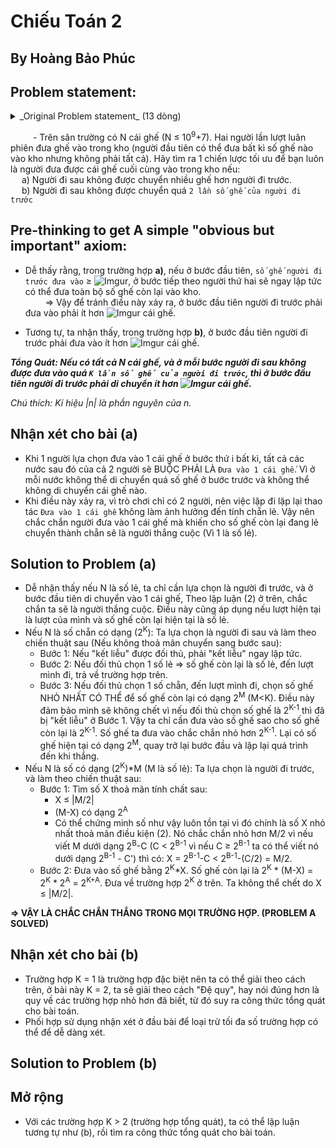 # Chiếu Toán 2

## By Hoàng Bảo Phúc

## Problem statement:
<details>
  <summary>_Original Problem statement_ (13 dòng)</summary>
  &emsp;Lo sợ trước các kỳ thi Con Bò, Con Heo, Minh Mê Mệt mất ngủ triền miên nên đến trễ trong buổi chào cờ đầu tuần.  
  &emsp;Dĩ nhiên cậu chàng bị đội Cờ Đen bắt sống và trói vào cột cờ ngay tại sân trường.  
  &emsp;Trong sân trường là hàng hà sa số (10<sup>9</sup>+7) chiếc ghế xanh bị vứt bỏ lại sau buổi lễ chào cờ.  
  &emsp;Bỗng cô Tú hiện ra và nói với Minh:  
  >&emsp;&emsp;“Này bé, ta và cháu chơi trò này. Người đầu tiên trong hai chúng ta sẽ chuyển một số ghế (không phải tất cả) vào kho ở góc đằng kia, sau đó người kia sẽ chuyển thêm một số ghế vào kho. Ta và cháu sẽ thay phiên nhau chuyển ghế. Quy tắc duy nhất là người đi sau không được chuyển nhiều ghế hơn người đi trước. Người thắng là người chuyển chiếc ghế cuối cùng vào kho. Nếu cháu thắng, ta sẽ xin thầy Lương thầy Lợi cho cháu miễn thi Con Bò, Con Heo. Nếu cháu thua, cháu sẽ phải về nhà bán dầu ăn Neptune. Cháu hay cô sẽ đi trước nào?”  
  
  &emsp;Có vẻ đây là một lần đánh cược quá hời với Minh Mê Mệt. Liệu cậu chàng có thể có một chiến lược tối ưu để được miễn thi cho dù ban đầu có bao nhiêu ghế ở sân trường đi chăng nữa ?  
  &emsp;Vụ đánh cược này quá dễ? Giờ cô Tú thay đổi quy luật: Mỗi lần chuyển, số ghế người sau chuyển không vượt quá hai lần số ghế người trước chuyển.
  <pre>
  </pre>
</details>

&emsp; &emsp; - Trên sân trường có N cái ghế (N &le; 10<sup>9</sup>+7). Hai người lần lượt luân phiên đưa ghế vào trong kho (người đầu tiên có thể đưa bất kì số ghế nào vào kho nhưng không phải tất cả). Hãy tìm ra 1 chiến lược tối ưu để bạn luôn là người đưa được cái ghế cuối cùng vào trong kho nếu:  
&emsp; a) Người đi sau không được chuyển nhiều ghế hơn người đi trước.  
&emsp; b) Người đi sau không được chuyển quá ```2 lần số ghế của người đi trước```  

## Pre-thinking to get A simple "obvious but important" axiom:
* Dễ thấy rằng, trong trường hợp **a)**, nếu ở bước đầu tiên, ```số ghế người đi trước đưa vào``` &ge; ![Imgur](http://i.imgur.com/zjg5xgv.gif), ở bước tiếp theo người thứ hai sẽ ngay lập tức có thể đưa toàn bộ số ghế còn lại vào kho.  
&emsp;&emsp; => Vậy để tránh điều này xảy ra, ở bước đầu tiên người đi trước phải đưa vào phải ít hơn ![Imgur](http://i.imgur.com/zjg5xgv.gif) cái ghế.

* Tương tự, ta nhận thấy, trong trường hợp **b)**, ở bước đầu tiên người đi trước phải đưa vào ít hơn ![Imgur](http://i.imgur.com/6TRYwaO.gif) cái ghế.

**_Tổng Quát: Nếu có tất cả N cái ghế, và ở mỗi bước người đi sau không được đưa vào quá ```K lần số ghế của người đi trước```, thì ở bước đầu tiên người đi trước phải di chuyển ít hơn ![Imgur](http://i.imgur.com/RekT1nu.gif) cái ghế._**

_Chú thích: Kí hiệu |n| là phần nguyên của n._

## Nhận xét cho bài (a)
* Khi 1 người lựa chọn đưa vào 1 cái ghế ở bước thứ i bất kì, tất cả các nước sau đó của cả 2 người sẽ BUỘC PHẢI LÀ ```Đưa vào 1 cái ghế```. Vì ở mỗi nước không thể di chuyển quá số ghế ở bước trước và không thể không di chuyển cái ghế nào.
* Khi điều này xảy ra, vì trò chơi chỉ có 2 người, nên việc lặp đi lặp lại thao tác ```Đưa vào 1 cái ghế``` không làm ảnh hưởng đến tính chẵn lẻ. Vậy nên chắc chắn người đưa vào 1 cái ghế mà khiến cho số ghế còn lại đang lẻ chuyển thành chẵn sẽ là người thắng cuộc (Vì 1 là số lẻ).

## Solution to Problem (a)
* Dễ nhận thấy nếu N là số lẻ, ta chỉ cần lựa chọn là người đi trước, và ở bước đầu tiên di chuyển vào 1 cái ghế, Theo lập luận (2) ở trên, chắc chắn ta sẽ là người thắng cuộc. Điều này cũng áp dụng nếu lượt hiện tại là lượt của mình và số ghế còn lại hiện tại là số lẻ.
* Nếu N là số chẵn có dạng (2<sup>K</sup>): Ta lựa chọn là người đi sau và làm theo chiến thuật sau (Nếu không thoả mãn chuyển sang bước sau):
  * Bước 1: Nếu "kết liễu" được đối thủ, phải "kết liễu" ngay lập tức.
  * Bước 2: Nếu đối thủ chọn 1 số lẻ => số ghế còn lại là số lẻ, đến lượt mình đi, trả về trường hợp trên.
  * Bước 3: Nếu đối thủ chọn 1 số chẵn, đến lượt mình đi, chọn số ghế NHỎ NHẤT CÓ THỂ để số ghế còn lại có dạng 2<sup>M</sup> (M&lt;K). Điều này đảm bảo mình sẽ không chết vì nếu đối thủ chọn số ghế là 2<sup>K-1</sup> thì đã bị "kết liễu" ở Bước 1. Vậy ta chỉ cần đưa vào số ghế sao cho số ghế còn lại là 2<sup>K-1</sup>. Số ghế ta đưa vào chắc chắn nhỏ hơn 2<sup>K-1</sup>. Lại có số ghế hiện tại có dạng 2<sup>M</sup>, quay trở lại bước đầu và lặp lại quá trình đến khi thắng.
* Nếu N là số có dạng (2<sup>K</sup>)*M (M là số lẻ): Ta lựa chọn là người đi trước, và làm theo chiến thuật sau:
  * Bước 1: Tìm số X thoả mãn tính chất sau:
    * X &le; |M/2|
    * (M-X) có dạng 2<sup>A</sup>
    * Có thể chứng minh số như vậy luôn tồn tại vì đó chính là số X nhỏ nhất thoả mãn điều kiện (2). Nó chắc chắn nhỏ hơn M/2 vì nếu viết M dưới dạng 2<sup>B</sup>-C (C < 2<sup>B-1</sup> vì nếu C &ge; 2<sup>B-1</sup> ta có thể viết nó dưới dạng 2<sup>B-1</sup> - C') thì có: X = 2<sup>B-1</sup>-C < 2<sup>B-1</sup>-(C/2) = M/2.
  * Bước 2: Đưa vào số ghế bằng 2<sup>K</sup>*X. Số ghế còn lại là 2<sup>K</sup> * (M-X) = 2<sup>K</sup> * 2<sup>A</sup> = 2<sup>K+A</sup>. Đưa về trường hợp 2<sup>K</sup> ở trên. Ta không thể chết do X &le; |M/2|.

**=> VẬY LÀ CHẮC CHẮN THẮNG TRONG MỌI TRƯỜNG HỢP. (PROBLEM A SOLVED)**

## Nhận xét cho bài (b)
* Trường hợp K = 1 là trường hợp đặc biệt nên ta có thể giải theo cách trên, ở bài này K = 2, ta sẽ giải theo cách "Đệ quy", hay nói đúng hơn là quy về các trường hợp nhỏ hơn đã biết, từ đó suy ra công thức tổng quát cho bài toán.
* Phối hợp sử dụng nhận xét ở đầu bài để loại trừ tối đa số trường hợp có thể để dễ dàng xét.

## Solution to Problem (b)

## Mở rộng
* Với các trường hợp K > 2 (trường hợp tổng quát), ta có thể lập luận tương tự như (b), rồi tìm ra công thức tổng quát cho bài toán.
